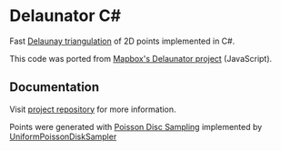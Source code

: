 # Delaunator C#

Fast [Delaunay triangulation](https://en.wikipedia.org/wiki/Delaunay_triangulation) of 2D points implemented in C#.

This code was ported from [Mapbox's Delaunator project](https://github.com/mapbox/delaunator) (JavaScript).

## Documentation

Visit [project repository](https://github.com/nol1fe/delaunator-sharp ) for more information.


Points were generated with [Poisson Disc Sampling](https://www.jasondavies.com/poisson-disc)
implemented by [UniformPoissonDiskSampler](http://theinstructionlimit.com/fast-uniform-poisson-disk-sampling-in-c)


